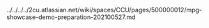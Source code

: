 ../../../../2cu.atlassian.net/wiki/spaces/CCU/pages/500000012/mpg-showcase-demo-preparation-202100527.md